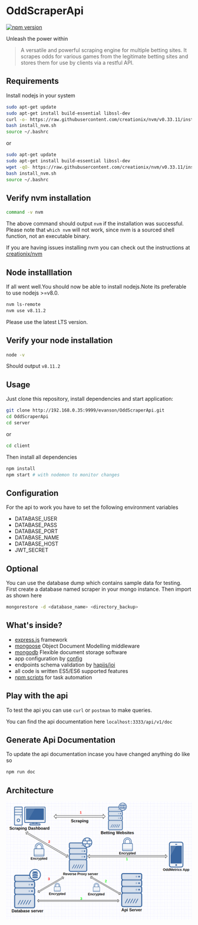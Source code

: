# OddScraperApi

[![npm version](https://badge.fury.io/js/npm.svg)](https://badge.fury.io/js/npm)

Unleash the power within

> A versatile and powerful scraping engine for multiple betting sites. It scrapes odds for various games from the legitimate betting sites and stores them for use by clients via a restful API.

## Requirements

Install nodejs in your system

```bash
sudo apt-get update
sudo apt-get install build-essential libssl-dev
curl -o- https://raw.githubusercontent.com/creationix/nvm/v0.33.11/install.sh | bash
bash install_nvm.sh
source ~/.bashrc
```

or

```bash
sudo apt-get update
sudo apt-get install build-essential libssl-dev
wget -qO- https://raw.githubusercontent.com/creationix/nvm/v0.33.11/install.sh | bash
bash install_nvm.sh
source ~/.bashrc
```

## Verify nvm installation

```bash
command -v nvm
```

The above command should output `nvm` if the installation was successful. Please note that
`which nvm` will not work, since nvm is a sourced shell function, not an executable binary.

If you are having issues installing nvm you can check out the instructions at [creationix/nvm](https://github.com/creationix/nvm)

## Node installlation

If all went well.You should now be able to install nodejs.Note its preferable to use nodejs >=v8.0.

```bash
nvm ls-remote
nvm use v8.11.2
```

Please use the latest LTS version.

## Verify your node installation

```bash
node -v
```

Should output `v8.11.2`

## Usage

Just clone this repository, install dependencies and start application:

```bash
git clone http://192.168.0.35:9999/evanson/OddScraperApi.git
cd OddScraperApi
cd server
```

or

```bash
cd client
```

Then install all dependencies

```bash
npm install
npm start # with nodemon to monitor changes
```

## Configuration

For the api to work you have to set the following environment variables

- DATABASE_USER
- DATABASE_PASS
- DATABASE_PORT
- DATABASE_NAME
- DATABASE_HOST
- JWT_SECRET

## Optional

You can use the database dump which contains sample data for testing.
First create a database named scraper in your mongo instance. Then
import as shown here

```bash
mongorestore -d <database_name> <directory_backup>
```

## What's inside?

- [express.js](http://expressjs.com) framework
- [mongoose](https://github.com/Automattic/mongoose) Object Document Modelling middleware
- [mongodb](https://www.mongodb.com/) Flexible document storage software
- app configuration by [config](https://github.com/basebandit/NewsWallet/tree/master/config)
- endpoints schema validation by [hapijs/joi](https://github.com/hapijs/joi)
- all code is written ES5/ES6 supported features
- [npm scripts](https://github.com/basebandit/NewsWallet/blob/staging/package.json#L9) for task automation

## Play with the api

To test the api you can use `curl` or `postman` to make queries.

You can find the api documentation here `localhost:3333/api/v1/doc`

## Generate Api Documentation

To update the api documentation incase you have changed anything do like so

```bash
npm run doc
```

## Architecture

<img src="Architecture.png" alt="Koa middleware framework for nodejs"/>
